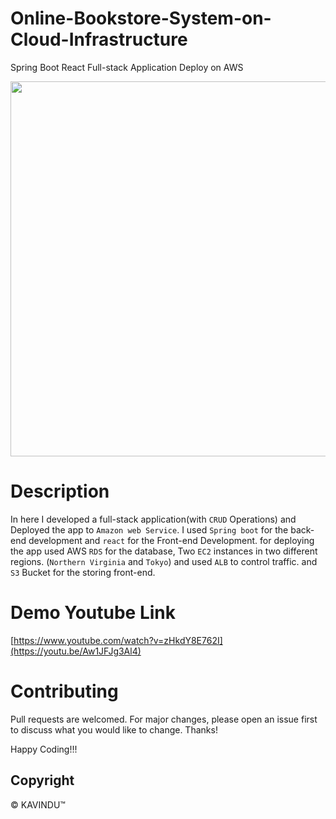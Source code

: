 # Online-Bookstore-System-on-Cloud-Infrastructure
Spring Boot React Full-stack Application Deploy on AWS



<img src="https://user-images.githubusercontent.com/80127637/211138775-61dcfae0-4763-4d44-bdfd-2faa8022ae8d.png" width="600">

# Description
In here I developed a full-stack application(with `CRUD` Operations) and Deployed the app to `Amazon web Service`. I used `Spring boot` for the back-end development and `react` for the Front-end Development. for deploying the app used AWS `RDS` for the database, Two `EC2` instances in two different regions. (`Northern Virginia` and `Tokyo`) and used `ALB` to control traffic. and `S3` Bucket for the storing front-end. 

# Demo Youtube Link
[https://www.youtube.com/watch?v=zHkdY8E762I](https://youtu.be/Aw1JFJg3Al4)

# Contributing
Pull requests are welcomed. For major changes, please open an issue first to discuss what you would like to change. Thanks!

Happy Coding!!!

## Copyright
© KAVINDU™
